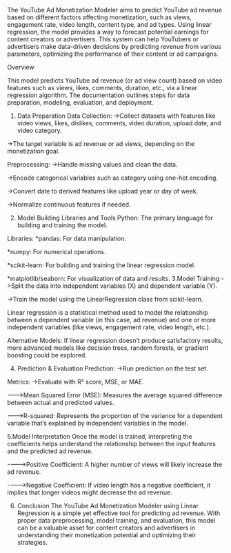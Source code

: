   The YouTube Ad Monetization Modeler aims to predict YouTube ad revenue based on different factors affecting monetization, such as views, engagement rate, video length, content type, and ad types. 
Using linear regression, the model provides a way to forecast potential earnings for content creators or advertisers.
This system can help YouTubers or advertisers make data-driven decisions by predicting revenue from various parameters, optimizing the performance of their content or ad campaigns.

Overview

This model predicts YouTube ad revenue (or ad view count) based on video features such as views, likes, comments, duration, etc., via a linear regression algorithm. 
The documentation outlines steps for data preparation, modeling, evaluation, and deployment.

1. Data Preparation
  Data Collection:
    ->Collect datasets with features like video views, likes, dislikes, comments, video duration, upload date, and video category.
   
  ->The target variable is ad revenue or ad views, depending on the monetization goal.

Preprocessing:
  ->Handle missing values and clean the data.
  
  ->Encode categorical variables such as category using one-hot encoding.
  
  ->Convert date to derived features like upload year or day of week.
  
  ->Normalize continuous features if needed.

2. Model Building
Libraries and Tools
  Python: The primary language for building and training the model.

Libraries:
    *pandas: For data manipulation.
  
  *numpy: For numerical operations.
  
  *scikit-learn: For building and training the linear regression model.
  
  *matplotlib/seaborn: For visualization of data and results.
3.Model Training
  ->Split the data into independent variables (X) and dependent variable (Y).
  
  ->Train the model using the LinearRegression class from scikit-learn.
  
   Linear regression is a statistical method used to model the relationship between a dependent variable (in this case, ad revenue)
   and one or more independent variables (like views, engagement rate, video length, etc.).
   
   
   Alternative Models: If linear regression doesn’t produce satisfactory results,
                       more advanced models like decision trees, random forests, or gradient boosting could be explored.

4. Prediction & Evaluation
Prediction:
  ->Run prediction on the test set.

Metrics:
  ->Evaluate with R² score, MSE, or MAE.
  
   --->Mean Squared Error (MSE): Measures the average squared difference between actual and predicted values.
   
   --->R-squared: Represents the proportion of the variance for a dependent variable that’s explained by independent variables in the model.
   
5.Model Interpretation
  Once the model is trained, interpreting the coefficients helps understand the relationship between the input features and the predicted ad revenue. 
  
  ---->Positive Coefficient: A higher number of views will likely increase the ad revenue.
  
  ---->Negative Coefficient: If video length has a negative coefficient, it implies that longer videos might decrease the ad revenue.

6. Conclusion
  The YouTube Ad Monetization Modeler using Linear Regression is a simple yet effective tool for predicting ad revenue.
  With proper data preprocessing, model training, and evaluation, this model can be a valuable asset for content creators
  and advertisers in understanding their monetization potential and optimizing their strategies.

